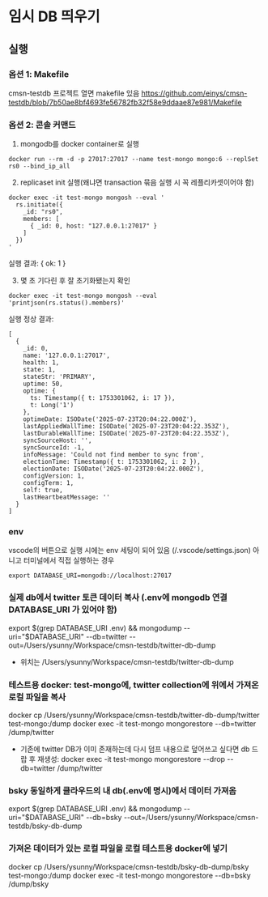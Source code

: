 # 임시 DB 띄우기
## 실행
### 옵션 1: Makefile
cmsn-testdb 프로젝트 열면 makefile 있음
https://github.com/einys/cmsn-testdb/blob/7b50ae8bf4693fe56782fb32f58e9ddaae87e981/Makefile

### 옵션 2: 콘솔 커맨드
1. mongodb를 docker container로 실행
```
docker run --rm -d -p 27017:27017 --name test-mongo mongo:6 --replSet rs0 --bind_ip_all
```
2. replicaset init 실행(왜냐면 transaction 묶음 실행 시 꼭 레플리카셋이어야 함)
``` 
docker exec -it test-mongo mongosh --eval '
  rs.initiate({
    _id: "rs0",
    members: [
      { _id: 0, host: "127.0.0.1:27017" }
    ]
  })
'
```
실행 결과: { ok: 1 }

3. 몇 초 기다린 후 잘 초기화됐는지 확인
```
docker exec -it test-mongo mongosh --eval 'printjson(rs.status().members)'
```

실행 정상 결과:
```
[
  {
    _id: 0,
    name: '127.0.0.1:27017',
    health: 1,
    state: 1,
    stateStr: 'PRIMARY',
    uptime: 50,
    optime: {
      ts: Timestamp({ t: 1753301062, i: 17 }),
      t: Long('1')
    },
    optimeDate: ISODate('2025-07-23T20:04:22.000Z'),
    lastAppliedWallTime: ISODate('2025-07-23T20:04:22.353Z'),
    lastDurableWallTime: ISODate('2025-07-23T20:04:22.353Z'),
    syncSourceHost: '',
    syncSourceId: -1,
    infoMessage: 'Could not find member to sync from',
    electionTime: Timestamp({ t: 1753301062, i: 2 }),
    electionDate: ISODate('2025-07-23T20:04:22.000Z'),
    configVersion: 1,
    configTerm: 1,
    self: true,
    lastHeartbeatMessage: ''
  }
]
```

### env
vscode의 버튼으로 실행 시에는 env 세팅이 되어 있음 (/.vscode/settings.json)
아니고 터미널에서 직접 실행하는 경우
```
export DATABASE_URI=mongodb://localhost:27017
```


### 실제 db에서 twitter 토큰 데이터 복사 (.env에 mongodb 연결 DATABASE_URI 가 있어야 함)
export $(grep DATABASE_URI .env) &&
mongodump --uri="$DATABASE_URI" --db=twitter --out=/Users/ysunny/Workspace/cmsn-testdb/twitter-db-dump
- 위치는 /Users/ysunny/Workspace/cmsn-testdb/twitter-db-dump

### 테스트용 docker: test-mongo에, twitter collection에 위에서 가져온 로컬 파일을 복사
docker cp /Users/ysunny/Workspace/cmsn-testdb/twitter-db-dump/twitter test-mongo:/dump
docker exec -it test-mongo mongorestore --db=twitter /dump/twitter

- 기존에 twitter DB가 이미 존재하는데 다시 덤프 내용으로 덮어쓰고 싶다면 db 드랍 후 재생성:
docker exec -it test-mongo mongorestore --drop --db=twitter /dump/twitter

### bsky 동일하게 클라우드의 내 db(.env에 명시)에서 데이터 가져옴
export $(grep DATABASE_URI .env) &&
mongodump --uri="$DATABASE_URI" --db=bsky --out=/Users/ysunny/Workspace/cmsn-testdb/bsky-db-dump

### 가져온 데이터가 있는 로컬 파일을 로컬 테스트용 docker에 넣기
docker cp /Users/ysunny/Workspace/cmsn-testdb/bsky-db-dump/bsky test-mongo:/dump
docker exec -it test-mongo mongorestore --db=bsky /dump/bsky